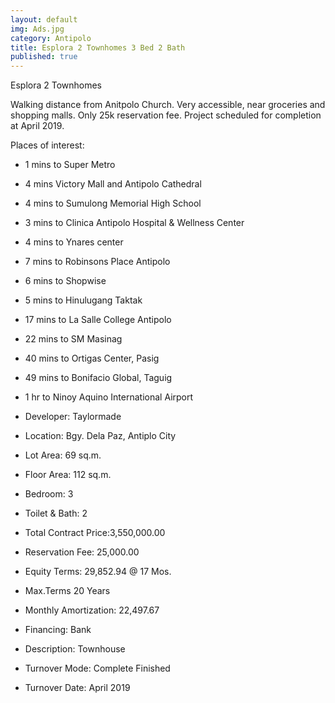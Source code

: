 ```yaml
---
layout: default
img: Ads.jpg
category: Antipolo
title: Esplora 2 Townhomes 3 Bed 2 Bath
published: true
---
```



Esplora 2 Townhomes

Walking distance from Anitpolo Church. Very accessible, near groceries and shopping malls. Only 25k reservation fee. Project scheduled for completion at April 2019.

Places of interest:

- 1 mins to Super Metro
- 4 mins Victory Mall and Antipolo Cathedral
- 4 mins to Sumulong Memorial High School
- 3 mins to Clinica Antipolo Hospital & Wellness Center
- 4 mins to Ynares center
- 7 mins to Robinsons Place Antipolo
- 6 mins to Shopwise
- 5 mins to Hinulugang Taktak
- 17 mins to La Salle College Antipolo
- 22 mins to SM Masinag
- 40 mins to Ortigas Center, Pasig
- 49 mins to Bonifacio Global, Taguig
- 1 hr to Ninoy Aquino International Airport

- Developer: Taylormade
- Location: Bgy. Dela Paz, Antiplo City
- Lot Area: 69 sq.m.
- Floor Area: 112 sq.m.
- Bedroom: 3
- Toilet & Bath: 2


- Total Contract Price:3,550,000.00
- Reservation Fee: 25,000.00
- Equity Terms: 29,852.94 @ 17 Mos.
- Max.Terms	20 Years
- Monthly Amortization: 22,497.67
- Financing: Bank

- Description: Townhouse
- Turnover Mode: Complete Finished
- Turnover Date: April 2019
